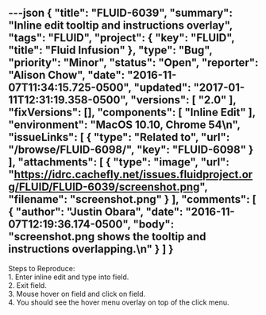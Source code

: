 ---json
{
  "title": "FLUID-6039",
  "summary": "Inline edit tooltip and instructions overlay",
  "tags": "FLUID",
  "project": {
    "key": "FLUID",
    "title": "Fluid Infusion"
  },
  "type": "Bug",
  "priority": "Minor",
  "status": "Open",
  "reporter": "Alison Chow",
  "date": "2016-11-07T11:34:15.725-0500",
  "updated": "2017-01-11T12:31:19.358-0500",
  "versions": [
    "2.0"
  ],
  "fixVersions": [],
  "components": [
    "Inline Edit"
  ],
  "environment": "MacOS 10.10, Chrome 54\n",
  "issueLinks": [
    {
      "type": "Related to",
      "url": "/browse/FLUID-6098/",
      "key": "FLUID-6098"
    }
  ],
  "attachments": [
    {
      "type": "image",
      "url": "https://idrc.cachefly.net/issues.fluidproject.org/FLUID/FLUID-6039/screenshot.png",
      "filename": "screenshot.png"
    }
  ],
  "comments": [
    {
      "author": "Justin Obara",
      "date": "2016-11-07T12:19:36.174-0500",
      "body": "screenshot.png shows the tooltip and instructions overlapping.\n"
    }
  ]
}
---
Steps to Reproduce: \
1\. Enter inline edit and type into field. \
2\. Exit field. \
3\. Mouse hover on field and click on field. \
4\. You should see the hover menu overlay on top of the click menu.&#x20;

        